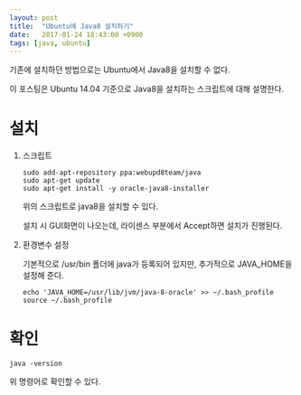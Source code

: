 ```yaml
---
layout: post
title:  "Ubuntu에 Java8 설치하기"
date:   2017-01-24 18:43:00 +0900
tags: [java, ubuntu]
---
```


기존에 설치하던 방법으로는 Ubuntu에서 Java8을 설치할 수 없다.

이 포스팅은 Ubuntu 14.04 기준으로 Java8을 설치하는 스크립트에 대해 설명한다.

# 설치

1. 스크립트

   ``` shell
   sudo add-apt-repository ppa:webupd8team/java
   sudo apt-get update
   sudo apt-get install -y oracle-java8-installer
   ```

   위의 스크립트로 java8을 설치할 수 있다.

   설치 시 GUI화면이 나오는데, 라이센스 부분에서 Accept하면 설치가 진행된다.

2. 환경변수 설정

   기본적으로 /usr/bin 폴더에 java가 등록되어 있지만, 추가적으로 JAVA_HOME을 설정해 준다.

   ``` shell
   echo 'JAVA_HOME=/usr/lib/jvm/java-8-oracle' >> ~/.bash_profile
   source ~/.bash_profile
   ```

# 확인

``` shell
java -version
```

위 명령어로 확인할 수 있다.
